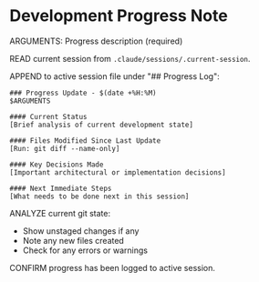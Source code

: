 # Development Progress Note

ARGUMENTS: Progress description (required)

READ current session from `.claude/sessions/.current-session`.

APPEND to active session file under "## Progress Log":
```
### Progress Update - $(date +%H:%M)
$ARGUMENTS

#### Current Status
[Brief analysis of current development state]

#### Files Modified Since Last Update
[Run: git diff --name-only]

#### Key Decisions Made
[Important architectural or implementation decisions]

#### Next Immediate Steps
[What needs to be done next in this session]
```

ANALYZE current git state:
- Show unstaged changes if any
- Note any new files created
- Check for any errors or warnings

CONFIRM progress has been logged to active session.
